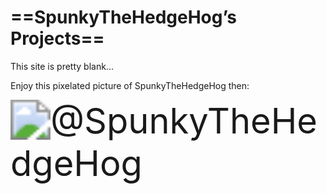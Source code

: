 # ==SpunkyTheHedgeHog’s Projects==

This site is pretty blank...

Enjoy this pixelated picture of SpunkyTheHedgeHog then:

<img src="https://avatars.githubusercontent.com/u/70984570?s=48&v=5" alt="@SpunkyTheHedgeHog" style="zoom:400%;" />

